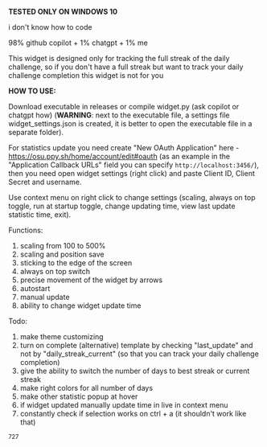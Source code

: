 **TESTED ONLY ON WINDOWS 10**

i don't know how to code

98% github copilot + 1% chatgpt + 1% me

This widget is designed only for tracking the full streak of the daily challenge, so if you don't have a full streak but want to track your daily challenge completion this widget is not for you

**HOW TO USE:**

Download executable in releases or compile widget.py (ask copilot or chatgpt how) (**WARNING**: next to the executable file, a settings file widget_settings.json is created, it is better to open the executable file in a separate folder).

For statistics update you need create "New OAuth Application" here - https://osu.ppy.sh/home/account/edit#oauth (as an example in the "Application Callback URLs" field you can specify `http://localhost:3456/`), then you need open widget settings (right click) and paste Client ID, Client Secret and username.

Use context menu on right click to change settings (scaling, always on top toggle, run at startup toggle, change updating time, view last update statistic time, exit).

Functions:

1. scaling from 100 to 500%
2. scaling and position save
3. sticking to the edge of the screen
4. always on top switch
5. precise movement of the widget by arrows
6. autostart
7. manual update
8. ability to change widget update time

Todo:
1. make theme customizing
2. turn on complete (alternative) template by checking "last_update" and not by "daily_streak_current" (so that you can track your daily challenge completion)
3. give the ability to switch the number of days to best streak or current streak
4. make right colors for all number of days
5. make other statistic popup at hover
6. if widget updated manually update time in live in context menu
7. constantly check if selection works on ctrl + a (it shouldn't work like that)

<sub>727</sub>
